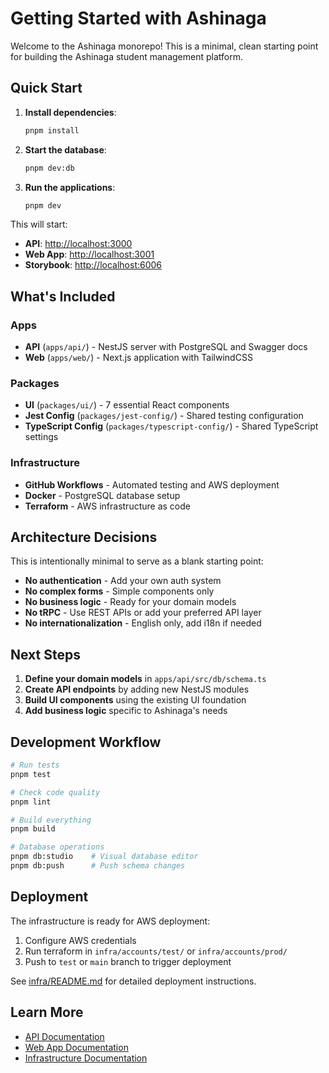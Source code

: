 # Getting Started with Ashinaga

Welcome to the Ashinaga monorepo! This is a minimal, clean starting point for building the Ashinaga student management platform.

## Quick Start

1. **Install dependencies**:
   ```bash
   pnpm install
   ```

2. **Start the database**:
   ```bash
   pnpm dev:db
   ```

3. **Run the applications**:
   ```bash
   pnpm dev
   ```

This will start:
- **API**: [http://localhost:3000](http://localhost:3000)
- **Web App**: [http://localhost:3001](http://localhost:3001)
- **Storybook**: [http://localhost:6006](http://localhost:6006)

## What's Included

### Apps
- **API** (`apps/api/`) - NestJS server with PostgreSQL and Swagger docs
- **Web** (`apps/web/`) - Next.js application with TailwindCSS

### Packages
- **UI** (`packages/ui/`) - 7 essential React components
- **Jest Config** (`packages/jest-config/`) - Shared testing configuration
- **TypeScript Config** (`packages/typescript-config/`) - Shared TypeScript settings

### Infrastructure
- **GitHub Workflows** - Automated testing and AWS deployment
- **Docker** - PostgreSQL database setup
- **Terraform** - AWS infrastructure as code

## Architecture Decisions

This is intentionally minimal to serve as a blank starting point:

- **No authentication** - Add your own auth system
- **No complex forms** - Simple components only
- **No business logic** - Ready for your domain models
- **No tRPC** - Use REST APIs or add your preferred API layer
- **No internationalization** - English only, add i18n if needed

## Next Steps

1. **Define your domain models** in `apps/api/src/db/schema.ts`
2. **Create API endpoints** by adding new NestJS modules
3. **Build UI components** using the existing UI foundation
4. **Add business logic** specific to Ashinaga's needs

## Development Workflow

```bash
# Run tests
pnpm test

# Check code quality
pnpm lint

# Build everything
pnpm build

# Database operations
pnpm db:studio    # Visual database editor
pnpm db:push      # Push schema changes
```

## Deployment

The infrastructure is ready for AWS deployment:

1. Configure AWS credentials
2. Run terraform in `infra/accounts/test/` or `infra/accounts/prod/`
3. Push to `test` or `main` branch to trigger deployment

See [infra/README.md](../infra/README.md) for detailed deployment instructions.

## Learn More

- [API Documentation](../apps/api/README.md)
- [Web App Documentation](../apps/web/README.md)
- [Infrastructure Documentation](../infra/README.md)